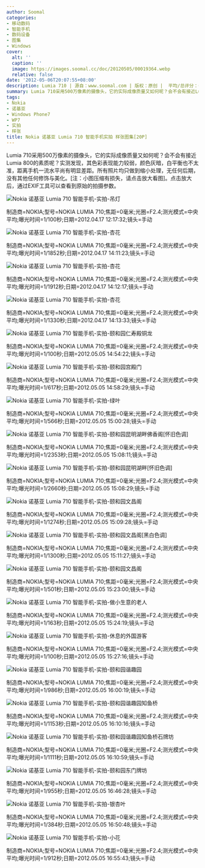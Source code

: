 ```yaml
---
author: Soomal
categories:
- 移动数码
- 智能手机
- 数码设备
- 图集
- Windows
cover:
  alt: ''
  caption: ''
  image: https://images.soomal.cc/doc/20120505/00019364.webp
  relative: false
date: '2012-05-06T20:07:55+08:00'
description: Lumia 710 | 源自：www.soomal.com | 版权：原创 |  平均/总评分：08.20/41
summary: Lumia 710采用500万像素的摄像头，它的实际成像质量又如何呢？会不会有接近Lumia 800的素质呢？实测发现，其色彩表现能力较弱，颜色灰暗，白平衡也不太准，距离手机一流水平尚有明显差距……
tags:
- Nokia
- 诺基亚
- Windows Phone7
- WP7
- 实拍
- 样张
title: Nokia 诺基亚 Lumia 710 智能手机实拍 样张图集[20P]
---
```


Lumia 710采用500万像素的摄像头，它的实际成像质量又如何呢？会不会有接近Lumia 800的素质呢？实测发现，其色彩表现能力较弱，颜色灰暗，白平衡也不太准，距离手机一流水平尚有明显差距。所有照片均只做到缩小处理，无任何后期，没有其他任何修饰与美化。[注：小图压缩有损失，请点击放大看图]。点击放大后，通过EXIF工具可以查看到原始的拍摄参数。 

![Nokia 诺基亚 Lumia 710 智能手机-实拍-吊灯](https://images.soomal.cc/doc/20120505/00019348.webp)

制造商=NOKIA;型号=NOKIA LUMIA 710;焦距=0毫米;光圈=F2.4;测光模式=中央平均;曝光时间=1/100秒;日期=2012.04.17 12:17:32;镜头=手动


![Nokia 诺基亚 Lumia 710 智能手机-实拍-杏花](https://images.soomal.cc/doc/20120505/00019349.webp)

制造商=NOKIA;型号=NOKIA LUMIA 710;焦距=0毫米;光圈=F2.4;测光模式=中央平均;曝光时间=1/1852秒;日期=2012.04.17 14:11:23;镜头=手动


![Nokia 诺基亚 Lumia 710 智能手机-实拍-杏花](https://images.soomal.cc/doc/20120505/00019350.webp)

制造商=NOKIA;型号=NOKIA LUMIA 710;焦距=0毫米;光圈=F2.4;测光模式=中央平均;曝光时间=1/1912秒;日期=2012.04.17 14:12:17;镜头=手动


![Nokia 诺基亚 Lumia 710 智能手机-实拍-杏花](https://images.soomal.cc/doc/20120505/00019351.webp)

制造商=NOKIA;型号=NOKIA LUMIA 710;焦距=0毫米;光圈=F2.4;测光模式=中央平均;曝光时间=1/1330秒;日期=2012.04.17 14:13:33;镜头=手动


![Nokia 诺基亚 Lumia 710 智能手机-实拍-颐和园仁寿殿铜龙](https://images.soomal.cc/doc/20120505/00019352.webp)

制造商=NOKIA;型号=NOKIA LUMIA 710;焦距=0毫米;光圈=F2.4;测光模式=中央平均;曝光时间=1/100秒;日期=2012.05.05 14:54:22;镜头=手动


![Nokia 诺基亚 Lumia 710 智能手机-实拍-颐和园宫殿门](https://images.soomal.cc/doc/20120505/00019353.webp)

制造商=NOKIA;型号=NOKIA LUMIA 710;焦距=0毫米;光圈=F2.4;测光模式=中央平均;曝光时间=1/617秒;日期=2012.05.05 14:58:29;镜头=手动


![Nokia 诺基亚 Lumia 710 智能手机-实拍-绿叶](https://images.soomal.cc/doc/20120505/00019354.webp)

制造商=NOKIA;型号=NOKIA LUMIA 710;焦距=0毫米;光圈=F2.4;测光模式=中央平均;曝光时间=1/566秒;日期=2012.05.05 15:00:28;镜头=手动


![Nokia 诺基亚 Lumia 710 智能手机-实拍-颐和园昆明湖畔佛香阁[怀旧色调]](https://images.soomal.cc/doc/20120505/00019355.webp)

制造商=NOKIA;型号=NOKIA LUMIA 710;焦距=0毫米;光圈=F2.4;测光模式=中央平均;曝光时间=1/2353秒;日期=2012.05.05 15:08:11;镜头=手动


![Nokia 诺基亚 Lumia 710 智能手机-实拍-颐和园昆明湖畔[怀旧色调]](https://images.soomal.cc/doc/20120505/00019356.webp)

制造商=NOKIA;型号=NOKIA LUMIA 710;焦距=0毫米;光圈=F2.4;测光模式=中央平均;曝光时间=1/2660秒;日期=2012.05.05 15:08:29;镜头=手动


![Nokia 诺基亚 Lumia 710 智能手机-实拍-颐和园文昌阁](https://images.soomal.cc/doc/20120505/00019357.webp)

制造商=NOKIA;型号=NOKIA LUMIA 710;焦距=0毫米;光圈=F2.4;测光模式=中央平均;曝光时间=1/1274秒;日期=2012.05.05 15:09:28;镜头=手动


![Nokia 诺基亚 Lumia 710 智能手机-实拍-颐和园文昌阁[黑白色调]](https://images.soomal.cc/doc/20120505/00019358.webp)

制造商=NOKIA;型号=NOKIA LUMIA 710;焦距=0毫米;光圈=F2.4;测光模式=中央平均;曝光时间=1/1300秒;日期=2012.05.05 15:11:27;镜头=手动


![Nokia 诺基亚 Lumia 710 智能手机-实拍-颐和园文昌阁](https://images.soomal.cc/doc/20120505/00019359.webp)

制造商=NOKIA;型号=NOKIA LUMIA 710;焦距=0毫米;光圈=F2.4;测光模式=中央平均;曝光时间=1/501秒;日期=2012.05.05 15:23:00;镜头=手动


![Nokia 诺基亚 Lumia 710 智能手机-实拍-做小生意的老人](https://images.soomal.cc/doc/20120505/00019360.webp)

制造商=NOKIA;型号=NOKIA LUMIA 710;焦距=0毫米;光圈=F2.4;测光模式=中央平均;曝光时间=1/163秒;日期=2012.05.05 15:24:19;镜头=手动


![Nokia 诺基亚 Lumia 710 智能手机-实拍-休息的外国游客](https://images.soomal.cc/doc/20120505/00019361.webp)

制造商=NOKIA;型号=NOKIA LUMIA 710;焦距=0毫米;光圈=F2.4;测光模式=中央平均;曝光时间=1/100秒;日期=2012.05.05 15:27:16;镜头=手动


![Nokia 诺基亚 Lumia 710 智能手机-实拍-颐和园谐趣园](https://images.soomal.cc/doc/20120505/00019362.webp)

制造商=NOKIA;型号=NOKIA LUMIA 710;焦距=0毫米;光圈=F2.4;测光模式=中央平均;曝光时间=1/986秒;日期=2012.05.05 16:00:19;镜头=手动


![Nokia 诺基亚 Lumia 710 智能手机-实拍-颐和园谐趣园知鱼桥](https://images.soomal.cc/doc/20120505/00019363.webp)

制造商=NOKIA;型号=NOKIA LUMIA 710;焦距=0毫米;光圈=F2.4;测光模式=中央平均;曝光时间=1/1153秒;日期=2012.05.05 16:10:16;镜头=手动


![Nokia 诺基亚 Lumia 710 智能手机-实拍-颐和园谐趣园知鱼桥石牌坊](https://images.soomal.cc/doc/20120505/00019364.webp)

制造商=NOKIA;型号=NOKIA LUMIA 710;焦距=0毫米;光圈=F2.4;测光模式=中央平均;曝光时间=1/1111秒;日期=2012.05.05 16:10:59;镜头=手动


![Nokia 诺基亚 Lumia 710 智能手机-实拍-颐和园东门牌坊](https://images.soomal.cc/doc/20120505/00019365.webp)

制造商=NOKIA;型号=NOKIA LUMIA 710;焦距=0毫米;光圈=F2.4;测光模式=中央平均;曝光时间=1/955秒;日期=2012.05.05 16:46:28;镜头=手动


![Nokia 诺基亚 Lumia 710 智能手机-实拍-银杏叶](https://images.soomal.cc/doc/20120505/00019366.webp)

制造商=NOKIA;型号=NOKIA LUMIA 710;焦距=0毫米;光圈=F2.4;测光模式=中央平均;曝光时间=1/384秒;日期=2012.05.05 16:50:48;镜头=手动


![Nokia 诺基亚 Lumia 710 智能手机-实拍-小花](https://images.soomal.cc/doc/20120505/00019367.webp)

制造商=NOKIA;型号=NOKIA LUMIA 710;焦距=0毫米;光圈=F2.4;测光模式=中央平均;曝光时间=1/912秒;日期=2012.05.05 16:55:43;镜头=手动